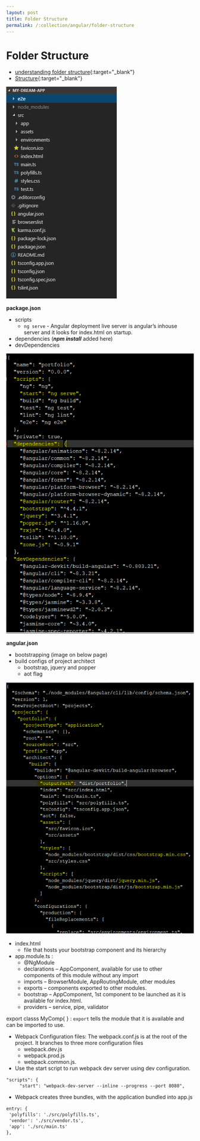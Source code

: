 ```yaml
---
layout: post
title: Folder Structure
permalink: /:collection/angular/folder-structure
---
```


# Folder Structure

- [understanding folder structure](https://overflowjs.com/posts/Angular-8-Understanding-Directory-Structure-and-Creating-CRUD-App){:target="_blank"}
- [Structure](https://www.c-sharpcorner.com/blogs/folder-structure-of-angular-5-project){:target="_blank"}

![folder-structure](https://github.com/arpit04tripathi/files-cdn/raw/cdn/angular/folder-structure.png)

**package.json**
- scripts
  - `ng serve` - Angular deployment live server is angular’s inhouse server and it looks for index.html on startup.
- dependencies (***npm install*** added here)
- devDependencies

![package-json](https://github.com/arpit04tripathi/files-cdn/raw/cdn/angular/package-json.png)

**angular.json**
- bootstrapping (image on below page)
- build configs of project architect
  - bootstrap, jquery and popper
  - aot flag

![angular-json](https://github.com/arpit04tripathi/files-cdn/raw/cdn/angular/angular-json.png)

* index.html
  - file that hosts your bootstrap component and its hierarchy
* app.module.ts :
  - @NgModule
  - declarations – AppComponent, available for use to other components of this module without any import
  - imports – BrowserModule, AppRoutingModule, other modules
  - exports – components exported to other modules.
  - bootstrap – AppComponent, 1st component to be launched as it is available for index.html.
  - providers – service, pipe, validator

export classs MyComp{ } : `export` tells the module that it is available and can be imported to use.

* Webpack Configuration files: The webpack.conf.js is at the root of the project. It branches to three more configuration files
  - webpack.dev.js
  - webpack.prod.js
  - webpack.common.js.
* Use the start script to run webpack dev server using dev configuration. 

```
"scripts": {
     "start": "webpack-dev-server --inline --progress --port 8080",
```

* Webpack creates three bundles, with the application bundled into app.js

```
entry: {
 'polyfills': './src/polyfills.ts',
 'vendor': './src/vendor.ts',
 'app': './src/main.ts'
},
```
